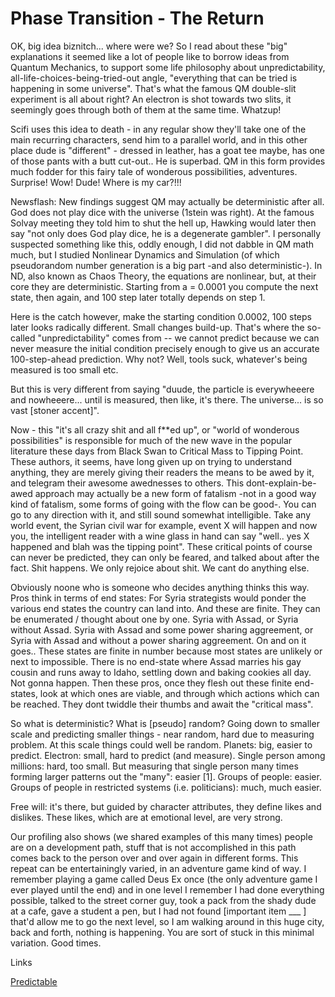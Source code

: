 # Phase Transition - The Return

OK, big idea biznitch... where were we? So I read about these "big"
explanations it seemed like a lot of people like to borrow ideas from
Quantum Mechanics, to support some life philosophy about
unpredictability, all-life-choices-being-tried-out angle, "everything
that can be tried is happening in some universe". That's what the
famous QM double-slit experiment is all about right? An electron is
shot towards two slits, it seemingly goes through both of them at the
same time. Whatzup!

Scifi uses this idea to death - in any regular show they'll take one
of the main recurring characters, send him to a parallel world, and in
this other place dude is "different" - dressed in leather, has a goat
tee maybe, has one of those pants with a butt cut-out.. He is
superbad. QM in this form provides much fodder for this fairy tale of
wonderous possibilities, adventures. Surprise! Wow! Dude! Where is my
car?!!!

Newsflash: New findings suggest QM may actually be deterministic after
all. God does not play dice with the universe (1stein was right). At
the famous  Solvay meeting they told him to shut the hell up, Hawking
would later then say "not only does God play dice, he is a degenerate
gambler". I personally suspected something like this, oddly enough, I
did not dabble in QM math much, but I studied Nonlinear Dynamics and
Simulation (of which pseudorandom number generation is a big part -and
also deterministic-). In ND, also known as Chaos Theory, the equations
are nonlinear, but, at their core they are deterministic. Starting
from a = 0.0001 you compute the next state, then again, and 100 step
later totally depends on step 1.

Here is the catch however, make the starting condition 0.0002, 100
steps later looks radically different. Small changes build-up. That's
where the so-called "unpredictability" comes from -- we cannot predict
because we can never measure the initial condition precisely enough to
give us an accurate 100-step-ahead prediction. Why not? Well, tools
suck, whatever's being measured is too small etc.

But this is very different from saying "duude, the particle is
everywheeere and nowheeere... until is measured, then like, it's
there. The universe... is so vast [stoner accent]". 

Now - this "it's all crazy shit and all f**ed up", or "world of
wonderous possibilities" is responsible for much of the new wave in
the popular literature these days from Black Swan to Critical Mass to
Tipping Point. These authors, it seems, have long given up on trying
to understand anything, they are merely giving their readers the means
to be awed by it, and telegram their awesome awednesses to
others. This dont-explain-be-awed approach may actually be a new form
of fatalism -not in a good way kind of fatalism, some forms of going
with the flow can be good-. You can go to any direction with it, and
still sound somewhat intelligible. Take any world event, the Syrian
civil war for example, event X will happen and now you, the
intelligent reader with a wine glass in hand can say "well.. yes X
happened and blah was the tipping point". These critical points of
course can never be predicted, they can only be feared, and talked
about after the fact. Shit happens. We only rejoice about shit. We
cant do anything else.

Obviously noone who is someone who decides anything thinks this
way. Pros think in terms of end states: For Syria strategists would
ponder the various end states the country can land into. And these are
finite. They can be enumerated / thought about one by one. Syria with
Assad, or Syria without Assad. Syria with Assad and some power sharing
aggreement, or Syria with Assad and without a power sharing
aggreement. On and on it goes.. These states are finite in number
because most states are unlikely or next to impossible. There is no
end-state where Assad marries his gay cousin and runs away to Idaho,
settling down and baking cookies all day.  Not gonna happen. Then
these pros, once they flesh out these finite end-states, look at which
ones are viable, and through which actions which can be reached. They
dont twiddle their thumbs and await the "critical mass".

So what is deterministic? What is [pseudo] random? Going down to
smaller scale and predicting smaller things - near random, hard due to
measuring problem. At this scale things could well be random. Planets:
big, easier to predict. Electron: small, hard to predict (and
measure). Single person among millions: hard, too small. But measuring
that single person many times forming larger patterns out the "many":
easier [1]. Groups of people: easier. Groups of people in restricted
systems (i.e. politicians): much, much easier.

Free will: it's there, but guided by character attributes, they define
likes and dislikes. These likes, which are at emotional level, are
very strong.

Our profiling also shows (we shared examples of this many times)
people are on a development path, stuff that is not accomplished in
this path comes back to the person over and over again in different
forms. This repeat can be entertainingly varied, in an adventure game
kind of way. I remember playing a game called Deus Ex once (the only
adventure game I ever played until the end) and in one level I
remember I had done everything possible, talked to the street corner
guy, took a pack from the shady dude at a cafe, gave a student a pen,
but I had not found [important item ___ ] that'd allow me to go the
next level, so I am walking around in this huge city, back and forth,
nothing is happening. You are sort of stuck in this minimal
variation. Good times.

Links

[Predictable](predictable.md)



















